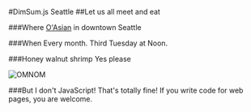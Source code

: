 #DimSum.js Seattle
##Let us all meet and eat

###Where
[O'Asian](http://www.yelp.com/biz/o-asian-kitchen-seattle) in downtown Seattle

###When
Every month. Third Tuesday at Noon.

###Honey walnut shrimp
Yes please

![OMNOM](https://dl.dropboxusercontent.com/u/7351705/gifs/omnomnom/nom-adventure-time.gif)

###But I don't JavaScript!
That's totally fine! If you write code for web pages, you are welcome. 
